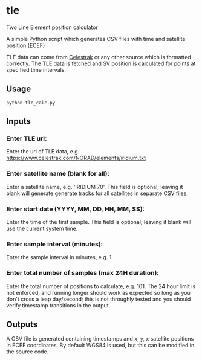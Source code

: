 # tle
Two Line Element position calculator

A simple Python script which generates CSV files with time and satellite position (ECEF)

TLE data can come from [Celestrak](https://www.celestrak.com) or any other source which is formatted correctly. The TLE data is fetched and SV position is calculated for points at specified time intervals.

## Usage
```
python tle_calc.py
```

## Inputs

### Enter TLE url:
Enter the url of TLE data, e.g. https://www.celestrak.com/NORAD/elements/iridium.txt

### Enter satellite name (blank for all):
Enter a satellite name, e.g. 'IRIDIUM 70'. This field is optional; leaving it blank will generate generate tracks for all satellites in separate CSV files.

### Enter start date (YYYY, MM, DD, HH, MM, SS):
Enter the time of the first sample. This field is optional; leaving it blank will use the current system time.

### Enter sample interval (minutes):
Enter the sample interval in minutes, e.g. 1

### Enter total number of samples (max 24H duration):
Enter the total number of positions to calculate, e.g. 101. The 24 hour limit is not enforced, and running longer should work as expected so long as you don't cross a leap day/second; this is not throughly tested and you should verify timestamp transitions in the output.

## Outputs

A CSV file is generated containing timestamps and x, y, x satellite positions in ECEF coordinates. By default WGS84 is used, but this can be modified in the source code.

